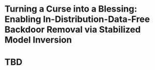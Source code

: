 
# Turning a Curse into a Blessing: Enabling In-Distribution-Data-Free Backdoor Removal via Stabilized Model Inversion
# TBD
